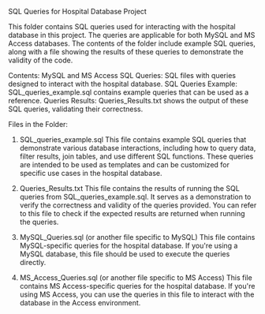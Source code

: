SQL Queries for Hospital Database Project

This folder contains SQL queries used for interacting with the hospital database in this project. The queries are applicable for both MySQL and MS Access databases. The contents of the folder include example SQL queries, along with a file showing the results of these queries to demonstrate the validity of the code.

Contents:
MySQL and MS Access SQL Queries: SQL files with queries designed to interact with the hospital database.
SQL Queries Example: SQL_queries_example.sql contains example queries that can be used as a reference.
Queries Results: Queries_Results.txt shows the output of these SQL queries, validating their correctness.

Files in the Folder:
1. SQL_queries_example.sql
This file contains example SQL queries that demonstrate various database interactions, including how to query data, filter results, join tables, and use different SQL functions. These queries are intended to be used as templates and can be customized for specific use cases in the hospital database.

2. Queries_Results.txt
This file contains the results of running the SQL queries from SQL_queries_example.sql. It serves as a demonstration to verify the correctness and validity of the queries provided. You can refer to this file to check if the expected results are returned when running the queries.

3. MySQL_Queries.sql (or another file specific to MySQL)
This file contains MySQL-specific queries for the hospital database. If you're using a MySQL database, this file should be used to execute the queries directly.

4. MS_Access_Queries.sql (or another file specific to MS Access)
This file contains MS Access-specific queries for the hospital database. If you're using MS Access, you can use the queries in this file to interact with the database in the Access environment.
